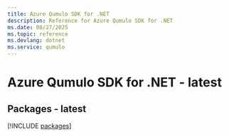 ```yaml
---
title: Azure Qumulo SDK for .NET
description: Reference for Azure Qumulo SDK for .NET
ms.date: 08/27/2025
ms.topic: reference
ms.devlang: dotnet
ms.service: qumulo
---
```

# Azure Qumulo SDK for .NET - latest
## Packages - latest
[!INCLUDE [packages](qumulo-index.md)]